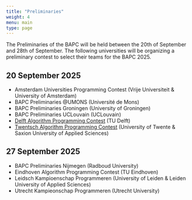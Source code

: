 ```yaml
---
title: "Preliminaries"
weight: 4
menu: main
type: page
---
```

The Preliminaries of the BAPC will be held between the 20th of September and 28th of September.
The following universities will be organizing a preliminary contest to select their teams for the BAPC 2025.
## 20 September 2025
- Amsterdam Universities Programming Contest (Vrije Universiteit & University of Amsterdam)
- BAPC Preliminaries @UMONS (Université de Mons)
- BAPC Preliminaries Groningen (University of Groningen)
- BAPC Preliminaries UCLouvain (UCLouvain)
- [Delft Algorithm Programming Contest](https://chipcie.wisv.ch/news/registration-dapc-25/) (TU Delft)
- [Twentsch Algorithm Programming Contest](https://tapc.ia.utwente.nl/) (University of Twente & Saxion University of Applied Sciences)
## 27 September 2025
- BAPC Preliminaries Nijmegen (Radboud University)
- Eindhoven Algorithm Programming Contest (TU Eindhoven)
- Leidsch Kampioenschap Programmeren (University of Leiden & Leiden University of Applied Sciences)
- Utrecht Kampieonschap Programmeren (Utrecht University)
